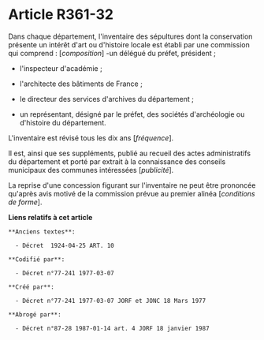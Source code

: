 # Article R361-32

Dans chaque département, l'inventaire des sépultures dont la conservation présente un intérêt d'art ou d'histoire locale est
établi par une commission qui comprend : [*composition*]        -un délégué du préfet, président ;

- l'inspecteur d'académie ;

- l'architecte des bâtiments de France ;

- le directeur des services d'archives du département ;

- un représentant, désigné par le préfet, des sociétés d'archéologie ou d'histoire du département.

L'inventaire est révisé tous les dix ans [*fréquence*].

Il est, ainsi que ses suppléments, publié au recueil des actes administratifs du département et porté par extrait à la
connaissance des conseils municipaux des communes intéressées [*publicité*].

La reprise d'une concession figurant sur l'inventaire ne peut être prononcée qu'après avis motivé de la commission prévue au
premier alinéa [*conditions de forme*].

**Liens relatifs à cet article**

	**Anciens textes**:

	  - Décret  1924-04-25 ART. 10

	**Codifié par**:

	  - Décret n°77-241 1977-03-07

	**Créé par**:

	  - Décret n°77-241 1977-03-07 JORF et JONC 18 Mars 1977

	**Abrogé par**:

	  - Décret n°87-28 1987-01-14 art. 4 JORF 18 janvier 1987
